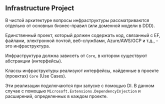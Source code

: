 ## Infrastructure Project

В чистой архитектуре вопросы инфраструктуры рассматриваются отдельно от основных бизнес-правил (или доменной модели в DDD).

Единственный проект, который должен содержать код, связанный с EF, файлами, электронной почтой, веб-службами, Azure/AWS/GCP и т.д., - это инфраструктура.

Инфраструктура должна зависеть от `Core`, в котором существуют абстракции (интерфейсы).

Классы инфраструктуры реализуют интерфейсы, найденные в проекте (проектах) `Core` (Use Cases).

Эти реализации подключаются при запуске с помощью DI.
В данном случае с помощью `Microsoft.Extensions.DependencyInjection` и расширений, определенных в каждом проекте.